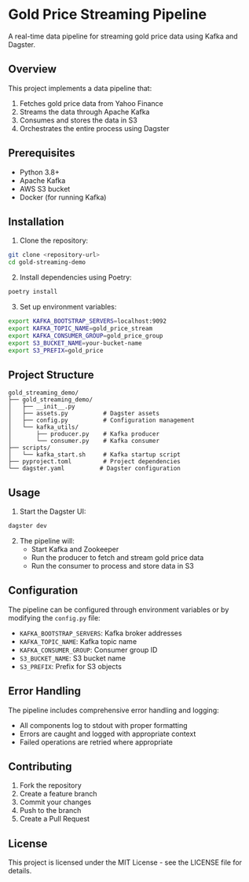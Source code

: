# Gold Price Streaming Pipeline

A real-time data pipeline for streaming gold price data using Kafka and Dagster.

## Overview

This project implements a data pipeline that:
1. Fetches gold price data from Yahoo Finance
2. Streams the data through Apache Kafka
3. Consumes and stores the data in S3
4. Orchestrates the entire process using Dagster

## Prerequisites

- Python 3.8+
- Apache Kafka
- AWS S3 bucket
- Docker (for running Kafka)

## Installation

1. Clone the repository:
```bash
git clone <repository-url>
cd gold-streaming-demo
```

2. Install dependencies using Poetry:
```bash
poetry install
```

3. Set up environment variables:
```bash
export KAFKA_BOOTSTRAP_SERVERS=localhost:9092
export KAFKA_TOPIC_NAME=gold_price_stream
export KAFKA_CONSUMER_GROUP=gold_price_group
export S3_BUCKET_NAME=your-bucket-name
export S3_PREFIX=gold_price
```

## Project Structure

```
gold_streaming_demo/
├── gold_streaming_demo/
│   ├── __init__.py
│   ├── assets.py          # Dagster assets
│   ├── config.py          # Configuration management
│   └── kafka_utils/
│       ├── producer.py    # Kafka producer
│       └── consumer.py    # Kafka consumer
├── scripts/
│   └── kafka_start.sh     # Kafka startup script
├── pyproject.toml         # Project dependencies
└── dagster.yaml          # Dagster configuration
```

## Usage

1. Start the Dagster UI:
```bash
dagster dev
```

2. The pipeline will:
   - Start Kafka and Zookeeper
   - Run the producer to fetch and stream gold price data
   - Run the consumer to process and store data in S3

## Configuration

The pipeline can be configured through environment variables or by modifying the `config.py` file:

- `KAFKA_BOOTSTRAP_SERVERS`: Kafka broker addresses
- `KAFKA_TOPIC_NAME`: Kafka topic name
- `KAFKA_CONSUMER_GROUP`: Consumer group ID
- `S3_BUCKET_NAME`: S3 bucket name
- `S3_PREFIX`: Prefix for S3 objects

## Error Handling

The pipeline includes comprehensive error handling and logging:
- All components log to stdout with proper formatting
- Errors are caught and logged with appropriate context
- Failed operations are retried where appropriate

## Contributing

1. Fork the repository
2. Create a feature branch
3. Commit your changes
4. Push to the branch
5. Create a Pull Request

## License

This project is licensed under the MIT License - see the LICENSE file for details.
